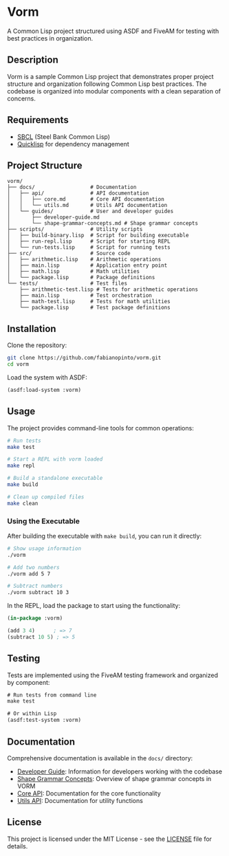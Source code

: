 # Vorm

A Common Lisp project structured using ASDF and FiveAM for testing with best practices in organization.

## Description

Vorm is a sample Common Lisp project that demonstrates proper project structure and
organization following Common Lisp best practices. The codebase is organized into modular components with a clean separation of concerns.

## Requirements

- [SBCL](http://www.sbcl.org/) (Steel Bank Common Lisp)
- [Quicklisp](https://www.quicklisp.org/beta/) for dependency management

## Project Structure

```
vorm/
├── docs/                  # Documentation
│   ├── api/               # API documentation
│   │   ├── core.md        # Core API documentation
│   │   └── utils.md       # Utils API documentation
│   └── guides/            # User and developer guides
│       ├── developer-guide.md
│       └── shape-grammar-concepts.md # Shape grammar concepts
├── scripts/               # Utility scripts
│   ├── build-binary.lisp  # Script for building executable
│   ├── run-repl.lisp      # Script for starting REPL
│   └── run-tests.lisp     # Script for running tests
├── src/                   # Source code
│   ├── arithmetic.lisp    # Arithmetic operations
│   ├── main.lisp          # Application entry point
│   ├── math.lisp          # Math utilities
│   └── package.lisp       # Package definitions
└── tests/                 # Test files
    ├── arithmetic-test.lisp # Tests for arithmetic operations
    ├── main.lisp          # Test orchestration
    ├── math-test.lisp     # Tests for math utilities
    └── package.lisp       # Test package definitions
```

## Installation

Clone the repository:

```bash
git clone https://github.com/fabianopinto/vorm.git
cd vorm
```

Load the system with ASDF:

```lisp
(asdf:load-system :vorm)
```

## Usage

The project provides command-line tools for common operations:

```bash
# Run tests
make test

# Start a REPL with vorm loaded
make repl

# Build a standalone executable
make build

# Clean up compiled files
make clean
```

### Using the Executable

After building the executable with `make build`, you can run it directly:

```bash
# Show usage information
./vorm

# Add two numbers
./vorm add 5 7

# Subtract numbers
./vorm subtract 10 3
```

In the REPL, load the package to start using the functionality:

```lisp
(in-package :vorm)

(add 3 4)      ; => 7
(subtract 10 5) ; => 5
```

## Testing

Tests are implemented using the FiveAM testing framework and organized by component:

```lisp
# Run tests from command line
make test

# Or within Lisp
(asdf:test-system :vorm)
```

## Documentation

Comprehensive documentation is available in the `docs/` directory:

- [Developer Guide](docs/guides/developer-guide.md): Information for developers working with the codebase
- [Shape Grammar Concepts](docs/guides/shape-grammar-concepts.md): Overview of shape grammar concepts in VORM
- [Core API](docs/api/core.md): Documentation for the core functionality
- [Utils API](docs/api/utils.md): Documentation for utility functions

## License

This project is licensed under the MIT License - see the [LICENSE](LICENSE) file for details.
